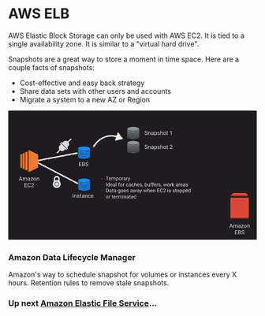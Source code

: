 # AWS ELB

AWS Elastic Block Storage can only be used with AWS EC2. It is tied to a single availability zone. It is similar to a "virtual hard drive".

Snapshots are a great way to store a moment in time space. Here are a couple facts of snapshots:

- Cost-effective and easy back strategy
- Share data sets with other users and accounts
- Migrate a system to a new AZ or Region

![Amazon Elastic Block Storage](../../assets/amazon-elastic-block-storage.png)

### Amazon Data Lifecycle Manager

Amazon's way to schedule snapshot for volumes or instances every X hours. Retention rules to remove stale snapshots.

### Up next [Amazon Elastic File Service](../amazon-elastic-file-service/README.md)...